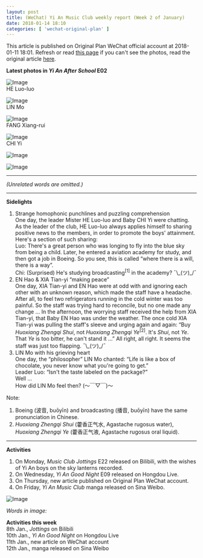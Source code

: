 ```yaml
---
layout: post
title: (WeChat) Yi An Music Club weekly report (Week 2 of January)
date: 2018-01-14 18:10
categories: [ 'wechat-original-plan' ]
---
```


This article is published on Original Plan WeChat official account at 2018-01-11 18:01. Refresh or read [this page](https://github.com/Quadrifolium/originalplan/blob/gh-pages/_posts/WeChat/2018-01-14-WeChat-Original-Plan.md) if you can't see the photos, read the original article [here](https://mp.weixin.qq.com/s/SbZJRf3OWD2BgwnfD0lwlw).

<!-- more -->

**Latest photos in *Yi An After School* E02**

![Image](https://mmbiz.qpic.cn/mmbiz_jpg/XOMVurd7hjS6TE9Ton4R9IZsfSTOniag5iaQEPd0g1wmgNuREiaibhj3YgzZnH40wrFt70ZUiaoARpM1m6QeXbpibCsQ/)  
HE Luo-luo

![Image](https://mmbiz.qpic.cn/mmbiz_jpg/XOMVurd7hjS6TE9Ton4R9IZsfSTOniag5gK0vvamMFwZTXcAFicXQolWEyicJewMVRBAUicz3k77wjY0M9ic4Z5PYFA/)  
LIN Mo

![Image](https://mmbiz.qpic.cn/mmbiz_jpg/XOMVurd7hjS6TE9Ton4R9IZsfSTOniag59YDryvT1ktCGL5JZVzgibAhE0l1BM1lrmqpsy30qpmtwfocPZUAGvjg/)  
FANG Xiang-rui

![Image](https://mmbiz.qpic.cn/mmbiz_jpg/XOMVurd7hjS6TE9Ton4R9IZsfSTOniag5icLX80zCBdficvn95dcPwicvKckBv3JVK8iamM2YM9uic9RWLib9SLiblqic3Q/)  
CHI Yi

![Image](https://mmbiz.qpic.cn/mmbiz_jpg/XOMVurd7hjS6TE9Ton4R9IZsfSTOniag5oJbUZCJxlN2l19nfhcptdLjlEPtNHnS39YraGp6LrlFQBBmIA8icIlA/)

![Image](https://mmbiz.qpic.cn/mmbiz_jpg/XOMVurd7hjS6TE9Ton4R9IZsfSTOniag5Us0CSD2AibO5G96aH2nZIjkdCYZKlyuYewS2UlicTUkNJN3YB8KgwguA/)

---

*(Unrelated words are omitted.)*

---

**Sidelights**

1. Strange homophonic punchlines and puzzling comprehension  
One day, the leader Mister HE Luo-luo and Baby CHI Yi were chatting. As the leader of the club, HE Luo-luo always applies himself to sharing positive news to the members, in order to promote the boys' attainment. Here's a section of such sharing:  
Luo: There's a great person who was longing to fly into the blue sky from being a child. Later, he entered a aviation academy for study, and then got a job in Boeing. So you see, this is called “where there is a will, there is a way”.  
Chi: (Surprised) He's studying broadcasting<sup>[1]</sup> in the academy? ¯\\\_(ツ)\_/¯
2. EN Hao & XIA Tian-yi “making peace”  
One day, XIA Tian-yi and EN Hao were at odd with and ignoring each other with an unknown reason, which made the staff have a headache. After all, to feel two refrigerators running in the cold winter was too painful. So the staff was trying hard to reconcile, but no one made any change … In the afternoon, the worrying staff received the help from XIA Tian-yi, that Baby EN Hao was under the weather. The once cold XIA Tian-yi was pulling the staff's sleeve and urging again and again: “Buy *Huoxiang Zhengqi Shui*, not *Huoxiang Zhengqi Ye*<sup>[2]</sup>. It's *Shui*, not *Ye*. That *Ye* is too bitter, he can't stand it …” All right, all right. It seems the staff was just too flapping. ¯\\\_(ツ)\_/¯
3. LIN Mo with his grieving heart  
One day, the “philosopher” LIN Mo chanted: “Life is like a box of chocolate, you never know what you're going to get.”  
Leader Luo: “Isn't the taste labeled on the package?”  
Well …  
How did LIN Mo feel then? (～￣▽￣)～

Note:
1. Boeing (波音, buōyīn) and broadcasting (播音, buōyīn) have the same pronunciation in Chinese.
2. *Huoxiang Zhengqi Shui* (藿香正气水, Agastache rugosus water), *Huoxiang Zhengqi Ye* (藿香正气液, Agastache rugosus oral liquid).

---

**Activities**

1. On Monday, *Music Club Jottings* E22 released on Bilibili, with the wishes of Yi An boys on the sky lanterns recorded.
2. On Wednesday, *Yi An Good Night* E09 released on Hongdou Live.
3. On Thursday, new article published on Original Plan WeChat account.
4. On Friday, *Yi An Music Club* manga released on Sina Weibo.

![Image](https://mmbiz.qpic.cn/mmbiz_jpg/XOMVurd7hjSevl6WST1WfXBnf0dcH3qT0Q33ab6rvZwK0xTzhvSAia8ibtbsq0EkYnia8cDBz3hv9z9vEQHocghFQ/)

*Words in image:*

**Activities this week**  
8th Jan., *Jottings* on Bilibili  
10th Jan., *Yi An Good Night* on Hongdou Live  
11th Jan., new article on WeChat account  
12th Jan., manga released on Sina Weibo  
